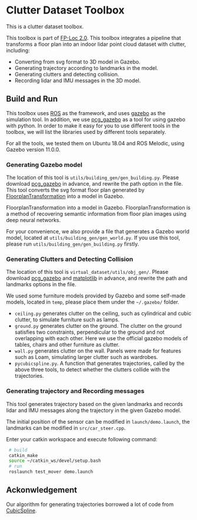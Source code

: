 # Clutter Dataset Toolbox

This is a clutter dataset toolbox. 

This toolbox is part of [FP-Loc 2.0](https://fplocextension.github.io). This toolbox integrates a pipeline that transforms a floor plan into an indoor lidar point cloud dataset with clutter, including: 
- Converting from svg format to 3D model in Gazebo.
- Generating trajectory according to landmarks in the model.
- Generating clutters and detecting collision.
- Recording lidar and IMU messages in the 3D model.

## Build and Run
This toolbox uses [ROS](https://www.ros.org/) as the framework, and uses [gazebo](https://classic.gazebosim.org/) as the simulation tool. In addition, we use [pcg_gazebo](https://github.com/boschresearch/pcg_gazebo) as a tool for using gazebo with python. In order to make it easy for you to use different tools in the toolbox, we will list the libraries used by different tools separately.

For all the tools, we tested them on Ubuntu 18.04 and ROS Melodic, using Gazebo version 11.0.0. 

### Generating Gazebo model
The location of this tool is `utils/building_gen/gen_building.py`. Please download [pcg_gazebo](https://github.com/boschresearch/pcg_gazebo) in advance, and rewrite the path option in the file. This tool converts the svg format floor plan generated by [FloorplanTransformation](https://github.com/art-programmer/FloorplanTransformation) into a model in Gazebo.

FloorplanTransformation into a model in Gazebo. FloorplanTransformation is a method of recovering semantic information from floor plan images using deep neural networks.

For your convenience, we also provide a file that generates a Gazebo world model, located at `utils/building_gen/gen_world.py`. If you use this tool, please run `utils/building_gen/gen_building.py` firstly.

### Generating Clutters and Detecting Collision
The location of this tool is `virtual_dataset/utils/obj_gen/`. Please download [pcg_gazebo](https://github.com/boschresearch/pcg_gazebo) and [matplotlib](https://matplotlib.org/) in advance, and rewrite the path and landmarks options in the file. 

We used some furniture models provided by Gazebo and some self-made models, located in `temp`, please place them under the `~/.gazebo/` folder.

- `ceiling.py` generates clutter on the ceiling, such as cylindrical and cubic clutter, to simulate furniture such as lamps.
- `ground.py` generates clutter on the ground. The clutter on the ground satisfies two constraints, perpendicular to the ground and not overlapping with each other. Here we use the official gazebo models of tables, chairs and other furniture as clutter.
- `wall.py` generates clutter on the wall. Panels were made for features such as Loam, simulating larger clutter such as wardrobes.
- `pycubicspline.py`. A function that generates trajectories, called by the above three tools, to detect whether the clutters collide with the trajectories.

### Generating trajectory and Recording messages
This tool generates trajectory based on the given landmarks and records lidar and IMU messages along the trajectory in the given Gazebo model. 

The initial position of the sensor can be modified in `launch/demo.launch`, the landmarks can be modified in `src/car_steer.cpp`.

Enter your catkin workspace and execute following command:
```sh
 # build
 catkin_make
 source ~/catkin_ws/devel/setup.bash
 # run
 roslaunch test_mover demo.launch
```

## Ackonwledgement
Our algorithm for generating trajectories borrowed a lot of code from [CubicSpline](https://github.com/AtsushiSakai/CubicSpline).

